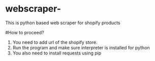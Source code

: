 # webscraper-
This is python based web scraper for shopify products

#How to proceed?

1. You need to add url of the shopify store.
2. Run the program and make sure interpreter is installed for python
3. You also need to install requests using pip

